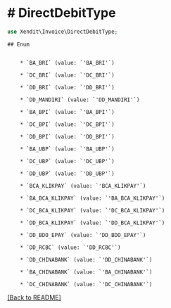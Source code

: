 # # DirectDebitType


```php
use Xendit\Invoice\DirectDebitType;
```

    ## Enum

    
        * `BA_BRI` (value: `'BA_BRI'`)
    
        * `DC_BRI` (value: `'DC_BRI'`)
    
        * `DD_BRI` (value: `'DD_BRI'`)
    
        * `DD_MANDIRI` (value: `'DD_MANDIRI'`)
    
        * `BA_BPI` (value: `'BA_BPI'`)
    
        * `DC_BPI` (value: `'DC_BPI'`)
    
        * `DD_BPI` (value: `'DD_BPI'`)
    
        * `BA_UBP` (value: `'BA_UBP'`)
    
        * `DC_UBP` (value: `'DC_UBP'`)
    
        * `DD_UBP` (value: `'DD_UBP'`)
    
        * `BCA_KLIKPAY` (value: `'BCA_KLIKPAY'`)
    
        * `BA_BCA_KLIKPAY` (value: `'BA_BCA_KLIKPAY'`)
    
        * `DC_BCA_KLIKPAY` (value: `'DC_BCA_KLIKPAY'`)
    
        * `DD_BCA_KLIKPAY` (value: `'DD_BCA_KLIKPAY'`)
    
        * `DD_BDO_EPAY` (value: `'DD_BDO_EPAY'`)
    
        * `DD_RCBC` (value: `'DD_RCBC'`)
    
        * `DD_CHINABANK` (value: `'DD_CHINABANK'`)
    
        * `BA_CHINABANK` (value: `'BA_CHINABANK'`)
    
        * `DC_CHINABANK` (value: `'DC_CHINABANK'`)
    

[[Back to README]](../../README.md)
